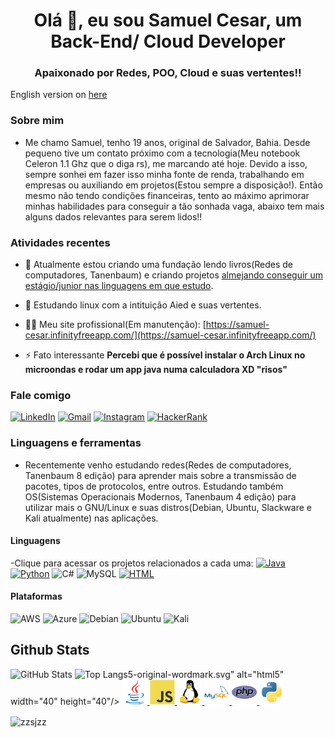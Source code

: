 <h1 align="center">Olá 👋, eu sou Samuel Cesar, um Back-End/ Cloud  Developer</h1>
<h3 align="center">Apaixonado por Redes, POO, Cloud e suas vertentes!!</h3>

English version on [here](https://github.com/zzSJzz/zzSJzz/blob/main/EnglishVersion)

### Sobre mim
- Me chamo Samuel, tenho 19 anos, original de Salvador, Bahia. Desde pequeno tive um contato próximo com a tecnologia(Meu notebook Celeron 1.1 Ghz que o diga rs), me marcando até hoje. Devido a isso, sempre sonhei em fazer isso minha fonte de renda, trabalhando em empresas ou auxiliando em projetos(Estou sempre a disposição!). Então mesmo não tendo condições financeiras, tento ao máximo aprimorar minhas habilidades para conseguir a tão sonhada vaga, abaixo tem mais alguns dados relevantes para serem lidos!!

### Atividades recentes

- 🔭 Atualmente estou criando uma fundação lendo livros(Redes de computadores, Tanenbaum) e criando projetos [almejando conseguir um estágio/junior nas linguagens em que estudo](https://github.com/zzSJz/).

- 🌱 Estudando linux com a intituição Aied e suas vertentes.

- 👨‍💻 Meu site profissional(Em manutenção): [https://samuel-cesar.infinityfreeapp.com/](https://samuel-cesar.infinityfreeapp.com/)

- ⚡ Fato interessante **Percebi que é possível instalar o Arch Linux no microondas e rodar um app java numa calculadora XD "risos"**

### Fale comigo
[![LinkedIn](https://img.shields.io/badge/LinkedIn-0077B5?style=for-the-badge&logo=linkedin&logoColor=white)](https://www.linkedin.com/in/samuel-cesar-193275219/)
[![Gmail](https://img.shields.io/badge/Gmail-D14836?style=for-the-badge&logo=gmail&logoColor=white)](mailto:samueljc003@gmail.com/)
[![Instagram](https://img.shields.io/badge/Instagram-E4405F?style=for-the-badge&logo=instagram&logoColor=white)](https://www.instagram.com/samueljc15/)
[![HackerRank](https://img.shields.io/badge/-Hackerrank-2EC866?style=for-the-badge&logo=HackerRank&logoColor=white)](https://www.hackerrank.com/samueljc003)

### Linguagens e ferramentas
- Recentemente venho estudando redes(Redes de computadores, Tanenbaum 8 edição) para aprender mais sobre a transmissão de pacotes, tipos de protocolos, entre outros. Estudando também OS(Sistemas Operacionais Modernos, Tanenbaum 4 edição) para utilizar mais o GNU/Linux e suas distros(Debian, Ubuntu, Slackware e Kali atualmente) nas aplicações.

#### Linguagens
-Clique para acessar os projetos relacionados a cada uma:
[![Java](https://img.shields.io/badge/Java-ED8B00?style=for-the-badge&logo=openjdk&logoColor=white)](https://github.com/zzSJzz/java-sintaxTraining)
[![Python](https://img.shields.io/badge/Python-3776AB?style=for-the-badge&logo=python&logoColor=white)](https://github.com/zzSJzz/pythonprojects)
![C#](https://img.shields.io/badge/C%23-239120?style=for-the-badge&logo=c-sharp&logoColor=white)
![MySQL](https://img.shields.io/badge/MySQL-00000F?style=for-the-badge&logo=mysql&logoColor=white)
[![HTML](https://img.shields.io/badge/HTML5-E34F26?style=for-the-badge&logo=html5&logoColor=white)](https://github.com/zzSJzz/Html-Css-JS)


#### Plataformas
![AWS](https://img.shields.io/badge/Amazon_AWS-232F3E?style=for-the-badge&logo=amazon-aws&logoColor=white)
![Azure](https://img.shields.io/badge/Microsoft_Azure-0089D6?style=for-the-badge&logo=microsoft-azure&logoColor=white)
![Debian]( https://img.shields.io/badge/Debian-A81D33?style=for-the-badge&logo=debian&logoColor=white)
![Ubuntu](https://img.shields.io/badge/Ubuntu-E95420?style=for-the-badge&logo=ubuntu&logoColor=white)
![Kali](https://img.shields.io/badge/Kali_Linux-557C94?style=for-the-badge&logo=kali-linux&logoColor=white)


## Github Stats
![GitHub Stats](https://github-readme-stats.vercel.app/api?username=zzSJzz&theme=transparent&bg_color=013&border_color=30A3DC&show_icons=true&icon_color=30A3DC&title_color=E94D5F&text_color=FFF)
![Top Langs](https://github-readme-stats-git-masterrstaa-rickstaa.vercel.app/api/top-langs/?username=zzSJzz&layout=compact&bg_color=013&border_color=30A3DC&title_color=E94D5F&text_color=FFF)5-original-wordmark.svg" alt="html5" width="40" height="40"/> </a> <a href="https://www.java.com" target="_blank" rel="noreferrer"> <img src="https://raw.githubusercontent.com/devicons/devicon/master/icons/java/java-original.svg" alt="java" width="40" height="40"/> </a> <a href="https://developer.mozilla.org/en-US/docs/Web/JavaScript" target="_blank" rel="noreferrer"> <img src="https://raw.githubusercontent.com/devicons/devicon/master/icons/javascript/javascript-original.svg" alt="javascript" width="40" height="40"/> </a> <a href="https://www.linux.org/" target="_blank" rel="noreferrer"> <img src="https://raw.githubusercontent.com/devicons/devicon/master/icons/linux/linux-original.svg" alt="linux" width="40" height="40"/> </a> <a href="https://www.mysql.com/" target="_blank" rel="noreferrer"> <img src="https://raw.githubusercontent.com/devicons/devicon/master/icons/mysql/mysql-original-wordmark.svg" alt="mysql" width="40" height="40"/> </a> <a href="https://www.php.net" target="_blank" rel="noreferrer"> <img src="https://raw.githubusercontent.com/devicons/devicon/master/icons/php/php-original.svg" alt="php" width="40" height="40"/> </a> <a href="https://www.python.org" target="_blank" rel="noreferrer"> <img src="https://raw.githubusercontent.com/devicons/devicon/master/icons/python/python-original.svg" alt="python" width="40" height="40"/> </a> </p>

<p><img align="center" src="https://github-readme-stats.vercel.app/api/top-langs?username=zzsjzz&show_icons=true&locale=en&layout=compact" alt="zzsjzz" /></p>
